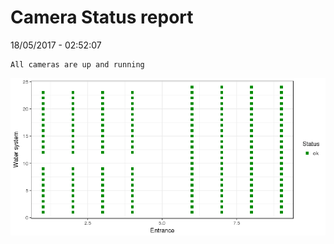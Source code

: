 Camera Status report
================
18/05/2017 - 02:52:07

    All cameras are up and running

![](camreport_files/figure-markdown_github/unnamed-chunk-2-1.png)

